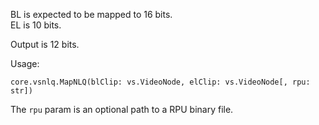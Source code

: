 BL is expected to be mapped to 16 bits.  
EL is 10 bits.  

Output is 12 bits.

Usage:
```
core.vsnlq.MapNLQ(blClip: vs.VideoNode, elClip: vs.VideoNode[, rpu: str])
```

The `rpu` param is an optional path to a RPU binary file.
